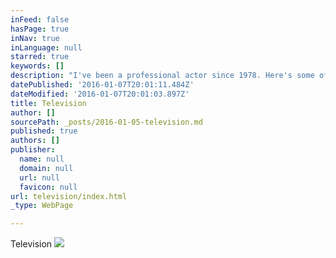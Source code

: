```yaml
---
inFeed: false
hasPage: true
inNav: true
inLanguage: null
starred: true
keywords: []
description: "I've been a professional actor since 1978. Here's some of the productions I've been in."
datePublished: '2016-01-07T20:01:11.484Z'
dateModified: '2016-01-07T20:01:03.897Z'
title: Television
author: []
sourcePath: _posts/2016-01-05-television.md
published: true
authors: []
publisher:
  name: null
  domain: null
  url: null
  favicon: null
url: television/index.html
_type: WebPage

---
```

Television
![](https://the-grid-user-content.s3-us-west-2.amazonaws.com/4f7f457e-0951-4fe2-8b70-8afb2127008f.jpg)